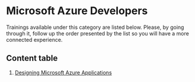 # Microsoft Azure Developers

Trainings available under this category are listed below. Please, by going through it, follow up the order presented by the list so you will have a more connected experience.

## Content table

1. [Designing Microsoft Azure Applications](https://github.com/AzureForEducation/trainings/blob/master/azurefundamentals/2_azure_fundamentals/azure_developer/designing_applications/index.md)
